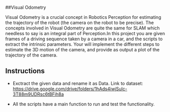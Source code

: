 ##Visual Odometry

Visual Odometry is a crucial concept in Robotics Perception for estimating the trajectory of the robot (the camera on the robot to be precise). The concepts involved in Visual Odometry are quite the same for SLAM which needless to say is an integral part of Perception.In this project you are given frames of a driving sequence taken by a camera in a car, and the scripts to extract the intrinsic parameters. Your will implement the different steps to estimate the 3D motion of the camera, and provide as output a plot of the trajectory of the camera.


## Instructions

- Exctract the given data and rename it as Data. Link to dataset: https://drive.google.com/drive/folders/1hAds4iwjSulc-3T88m9UDRsc6tBFih8a

- All the scripts have a main function to run and test the functionality.


